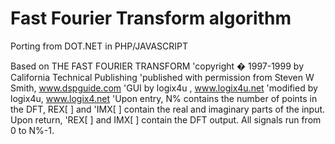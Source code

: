 # Fast Fourier Transform algorithm
Porting from DOT.NET in PHP/JAVASCRIPT

Based on THE FAST FOURIER TRANSFORM
'copyright � 1997-1999 by California Technical Publishing
'published with  permission from Steven W Smith, www.dspguide.com
'GUI by logix4u , www.logix4u.net
'modified by logix4u, www.logix4.net
'Upon entry, N% contains the number of points in the DFT, REX[ ] and
'IMX[ ] contain the real and imaginary parts of the input. Upon return,
'REX[ ] and IMX[ ] contain the DFT output. All signals run from 0 to N%-1.
